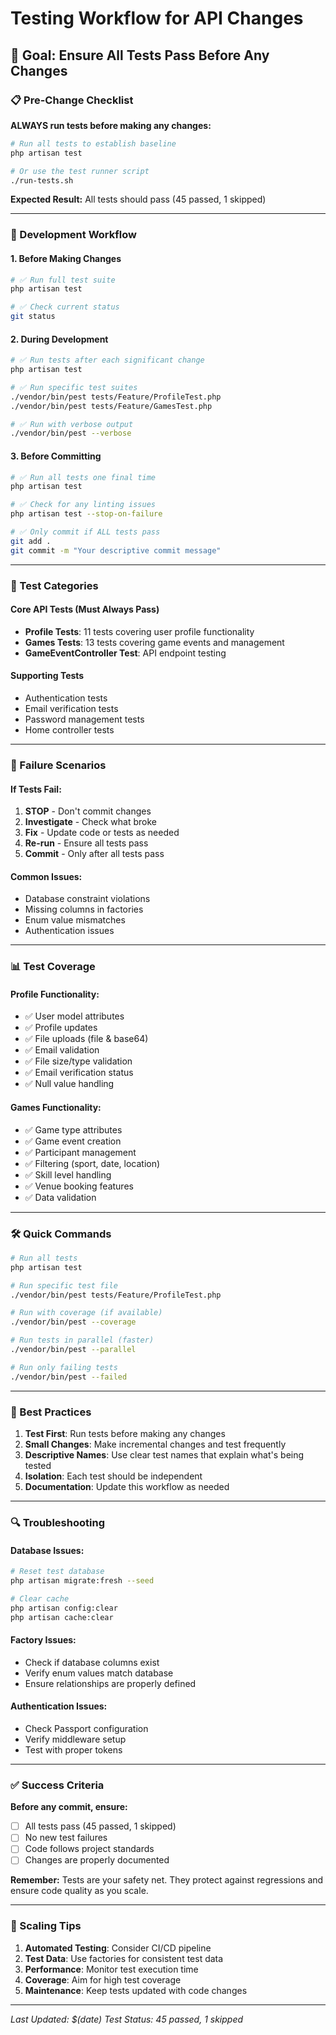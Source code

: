 # Testing Workflow for API Changes

## 🎯 Goal: Ensure All Tests Pass Before Any Changes

### 📋 Pre-Change Checklist

**ALWAYS run tests before making any changes:**

```bash
# Run all tests to establish baseline
php artisan test

# Or use the test runner script
./run-tests.sh
```

**Expected Result:** All tests should pass (45 passed, 1 skipped)

---

### 🔄 Development Workflow

#### 1. **Before Making Changes**
```bash
# ✅ Run full test suite
php artisan test

# ✅ Check current status
git status
```

#### 2. **During Development**
```bash
# ✅ Run tests after each significant change
php artisan test

# ✅ Run specific test suites
./vendor/bin/pest tests/Feature/ProfileTest.php
./vendor/bin/pest tests/Feature/GamesTest.php

# ✅ Run with verbose output
./vendor/bin/pest --verbose
```

#### 3. **Before Committing**
```bash
# ✅ Run all tests one final time
php artisan test

# ✅ Check for any linting issues
php artisan test --stop-on-failure

# ✅ Only commit if ALL tests pass
git add .
git commit -m "Your descriptive commit message"
```

---

### 🧪 Test Categories

#### **Core API Tests (Must Always Pass)**
- **Profile Tests**: 11 tests covering user profile functionality
- **Games Tests**: 13 tests covering game events and management
- **GameEventController Test**: API endpoint testing

#### **Supporting Tests**
- Authentication tests
- Email verification tests
- Password management tests
- Home controller tests

---

### 🚨 Failure Scenarios

#### **If Tests Fail:**
1. **STOP** - Don't commit changes
2. **Investigate** - Check what broke
3. **Fix** - Update code or tests as needed
4. **Re-run** - Ensure all tests pass
5. **Commit** - Only after all tests pass

#### **Common Issues:**
- Database constraint violations
- Missing columns in factories
- Enum value mismatches
- Authentication issues

---

### 📊 Test Coverage

#### **Profile Functionality:**
- ✅ User model attributes
- ✅ Profile updates
- ✅ File uploads (file & base64)
- ✅ Email validation
- ✅ File size/type validation
- ✅ Email verification status
- ✅ Null value handling

#### **Games Functionality:**
- ✅ Game type attributes
- ✅ Game event creation
- ✅ Participant management
- ✅ Filtering (sport, date, location)
- ✅ Skill level handling
- ✅ Venue booking features
- ✅ Data validation

---

### 🛠️ Quick Commands

```bash
# Run all tests
php artisan test

# Run specific test file
./vendor/bin/pest tests/Feature/ProfileTest.php

# Run with coverage (if available)
./vendor/bin/pest --coverage

# Run tests in parallel (faster)
./vendor/bin/pest --parallel

# Run only failing tests
./vendor/bin/pest --failed
```

---

### 📝 Best Practices

1. **Test First**: Run tests before making any changes
2. **Small Changes**: Make incremental changes and test frequently
3. **Descriptive Names**: Use clear test names that explain what's being tested
4. **Isolation**: Each test should be independent
5. **Documentation**: Update this workflow as needed

---

### 🔍 Troubleshooting

#### **Database Issues:**
```bash
# Reset test database
php artisan migrate:fresh --seed

# Clear cache
php artisan config:clear
php artisan cache:clear
```

#### **Factory Issues:**
- Check if database columns exist
- Verify enum values match database
- Ensure relationships are properly defined

#### **Authentication Issues:**
- Check Passport configuration
- Verify middleware setup
- Test with proper tokens

---

### ✅ Success Criteria

**Before any commit, ensure:**
- [ ] All tests pass (45 passed, 1 skipped)
- [ ] No new test failures
- [ ] Code follows project standards
- [ ] Changes are properly documented

**Remember:** Tests are your safety net. They protect against regressions and ensure code quality as you scale.

---

### 🚀 Scaling Tips

1. **Automated Testing**: Consider CI/CD pipeline
2. **Test Data**: Use factories for consistent test data
3. **Performance**: Monitor test execution time
4. **Coverage**: Aim for high test coverage
5. **Maintenance**: Keep tests updated with code changes

---

*Last Updated: $(date)*
*Test Status: 45 passed, 1 skipped* 
